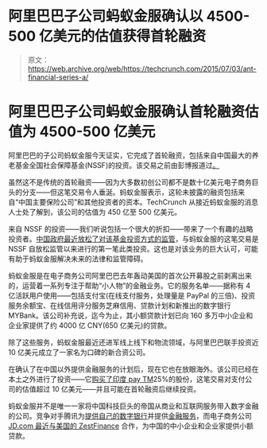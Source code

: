 # 阿里巴巴子公司蚂蚁金服确认以 4500-500 亿美元的估值获得首轮融资 

> 原文：<https://web.archive.org/web/https://techcrunch.com/2015/07/03/ant-financial-series-a/>

# 阿里巴巴子公司蚂蚁金服确认首轮融资估值为 4500-500 亿美元

阿里巴巴的子公司蚂蚁金服今天证实，它完成了首轮融资，包括来自中国最大的养老基金全国社会保障基金(NSSF)的投资。该交易之前由彭博报道过[。](https://web.archive.org/web/20221206215542/http://www.bloomberg.com/news/articles/2015-06-18/alibaba-finance-arm-said-to-raise-funds-above-40-billion-value)

虽然这不是传统的首轮融资——因为大多数初创公司都不是数十亿美元电子商务巨头的分支——但这笔交易令人垂涎。蚂蚁金服表示，这轮未披露的融资包括来自“中国主要保险公司”和其他投资者的资本。TechCrunch 从接近蚂蚁金服的消息人士处了解到，该公司的估值为 450 亿至 500 亿美元。

来自 NSSF 的投资——我们听说包括一个很大的折扣——带来了一个有趣的战略投资者。[中国政府最近放松了对该基金投资方式的监管](https://web.archive.org/web/20221206215542/http://www.scmp.com/business/china-business/article/1753728/beijing-allows-national-social-security-fund-diversify)，与蚂蚁金服的这笔交易是 NSSF 自放松监管以来进行的第一笔此类投资。这也是对该业务的巨大认可，可能有助于蚂蚁金服解决未来的法律和监管障碍。

蚂蚁金服是在电子商务公司阿里巴巴去年轰动美国的首次公开募股之前剥离出来的，运营着一系列专注于帮助“小人物”的金融业务。它的服务名单——据称有 4 亿活跃用户使用——包括支付宝(在线支付服务，处理量是 PayPal 的三倍)、投资服务余额宝、在线信用评分服务芝麻信用、贷款计划和新推出的数字银行 MYBank。该公司补充说，迄今为止，其小额贷款计划已向 160 多万中小企业和企业家提供了约 4000 亿 CNY(650 亿美元)的贷款。

除了这些服务，蚂蚁金服最近还进军线上线下和物流领域，与阿里巴巴联手投资近 10 亿美元成立了一家名为口碑的新合资公司。

在确认了在中国以外提供金融服务的计划后，现在它也在放眼海外。该公司已经在本土之外进行了投资——它[购买了印度 pay TM](https://web.archive.org/web/20221206215542/https://beta.techcrunch.com/2015/02/05/antfinancial-one97/)25%的股份，这笔交易对支付公司的估值超过 10 亿美元——并且可能在首轮融资后继续投资。

蚂蚁金服并不是唯一一家将中国科技巨头的帝国从商业和互联网服务带入数字金融的公司。竞争对手腾讯为[提供自己的数字银行](https://web.archive.org/web/20221206215542/http://blogs.wsj.com/digits/2015/01/19/tencent-backed-webank-begins-trial-operation/)并提供[金融服务](https://web.archive.org/web/20221206215542/http://www.biia.com/tencent-debuts-micro-loans-product)，而电子商务公司[JD.com 最近与美国的 ZestFinance](https://web.archive.org/web/20221206215542/https://beta.techcrunch.com/2015/06/26/jd-com-and-zest-finance-microloans/) 合作，为中国的中小企业和企业家提供小额贷款。